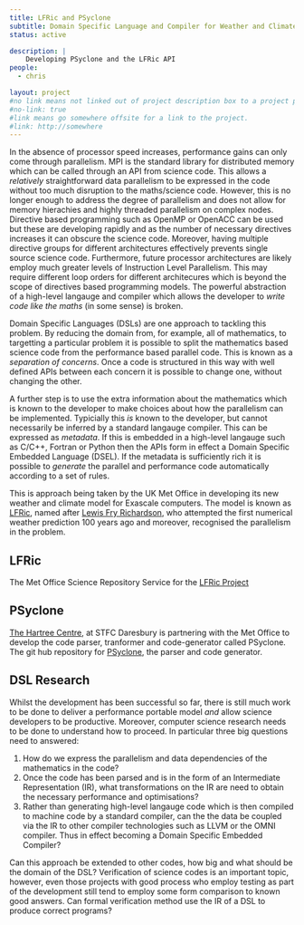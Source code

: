 ```yaml
---
title: LFRic and PSyclone
subtitle: Domain Specific Language and Compiler for Weather and Climate.
status: active

description: |
    Developing PSyclone and the LFRic API
people:
  - chris

layout: project
#no link means not linked out of project description box to a project page
#no-link: true
#link means go somewhere offsite for a link to the project.
#link: http://somewhere
---
```

In the absence of processor speed increases, performance gains can
only come through parallelism. MPI is the standard library for
distributed memory which can be called through an API from science
code. This allows a <i>relatively</i> straightforward data parallelism to be
expressed in the code without too much disruption to the maths/science
code. However, this is no longer
enough to address the degree of parallelism and does not allow for
memory hierachies and highly threaded parallelism on complex
nodes. Directive based programming such as OpenMP or OpenACC can be
used but these are developing rapidly and as the number of necessary
directives increases it can obscure the science code. Moreover, having
multiple directive groups for different architectures effectively
prevents single source science code. Furthermore, future processor
architectures are likely employ much greater levels of Instruction
Level Parallelism. This may require different loop orders for
different architecures which is beyond the scope of directives based
programming models. The powerful abstraction of a high-level langauge
and compiler which allows the developer to <i>write code like the
maths</i> (in some sense) is broken.

Domain Specific Languages (DSLs) are one approach to tackling this
problem. By reducing the domain from, for example, all of mathematics, to
targetting a particular problem it is possible to split the
mathematics based science code from the performance based parallel
code. This is known as a <i>separation of concerns</i>. Once a code is
structured in this way with well defined APIs between each concern it
is possible to change one, without changing the other.

A further step is to use the extra information about the mathematics
which is known to the developer to make choices about how the
parallelism can be implemented. Typicially this <i>is</i> known to the
developer, but cannot necessarily be inferred by a standard langauge
compiler. This can be expressed as <i>metadata</i>. If this is
embedded in a high-level langauge such as C/C++, Fortran or Python
then the APIs form in effect a Domain Specific Embedded Language
(DSEL). If the metadata is sufficiently rich it is possible to
<i>generate</i> the parallel and performance code automatically
according to a set of rules.

This is approach being taken by the UK Met Office in developing its
new weather and climate model for Exascale computers. The model is
known as
[LFRic](https://www.metoffice.gov.uk/research/modelling-systems/lfric),
named after
[Lewis Fry Richardson](https://www.metoffice.gov.uk/barometer/features/celebrating-100-years-of-scientific-forecasting),
who attempted the first numerical weather prediction 100 years ago and
moreover, recognised the parallelism in the problem.

## LFRic
The Met Office Science Repository Service for the 
<a href="https://code.metoffice.gov.uk/trac/lfric">LFRic Project</a>

## PSyclone
[The Hartree Centre](https://www.hartree.stfc.ac.uk/Pages/home.aspx), at STFC Daresbury is partnering with the Met
Office to develop the code parser, tranformer and code-generator
called PSyclone. The git hub repository for 
<a href="https://github.com/stfc/PSyclone">PSyclone</a>, the parser and code generator.

## DSL Research
Whilst the development has been successful so far, there is still much
work to be done to deliver a performance portable model <i>and</i>
allow science developers to be productive. Moreover, computer science
research needs to be done to understand how to proceed. In particular
three big questions need to answered:
1. How do we express the parallelism and data dependencies of the
   mathematics in the code?
1. Once the code has been parsed and is in the form of an Intermediate
   Representation (IR), what transformations on the IR are need to obtain
   the necessary performance and optimisations?
1. Rather than generating high-level langauge code which is then
   compiled to machine code by a standard compiler, can the the data
   be coupled via the IR to other compiler technologies such as LLVM
   or the OMNI compiler. Thus in effect becoming a Domain Specific
   Embedded Compiler?

Can this approach be extended to other codes, how big and what should
be the domain of the DSL? Verification of science codes is an
important topic, however, even those projects with good process who
employ testing as part of the development still tend to employ some
form comparison to known good answers. Can formal verification method
use the IR of a DSL to produce correct programs?
